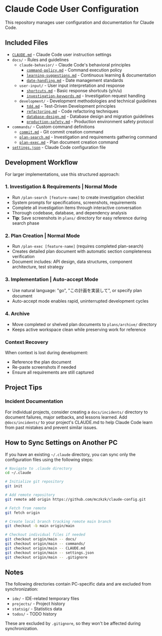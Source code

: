 # Claude Code User Configuration

This repository manages user configuration and documentation for Claude Code.

## Included Files

- [`CLAUDE.md`](CLAUDE.md) - Claude Code user instruction settings
- `docs/` - Rules and guidelines
  - `claude-behavior/` - Claude Code's behavioral principles
    - [`command-policy.md`](docs/claude-behavior/command-policy.md) - Command execution policy
    - [`learning-suggestions.md`](docs/claude-behavior/learning-suggestions.md) - Continuous learning & documentation
    - [`date-handling.md`](docs/claude-behavior/date-handling.md) - Date management standards
  - `user-input/` - User input interpretation and response
    - [`shortcuts.md`](docs/user-input/shortcuts.md) - Basic response shortcuts (y/n/u)
    - [`investigation-keywords.md`](docs/user-input/investigation-keywords.md) - Investigation request handling
  - `development/` - Development methodologies and technical guidelines
    - [`tdd.md`](docs/development/tdd.md) - Test-Driven Development principles
    - [`refactoring.md`](docs/development/refactoring.md) - Code refactoring techniques
    - [`database-design.md`](docs/development/database-design.md) - Database design and migration guidelines
    - [`production-safety.md`](docs/development/production-safety.md) - Production environment safety protocol
- `commands/` - Custom command definitions
  - [`commit.md`](commands/commit.md) - Git commit creation command
  - [`plan-search.md`](commands/plan-search.md) - Investigation and requirements gathering command
  - [`plan-exec.md`](commands/plan-exec.md) - Plan document creation command
- [`settings.json`](settings.json) - Claude Code configuration file

## Development Workflow

For larger implementations, use this structured approach:

### 1. Investigation & Requirements | Normal Mode
- Run `/plan-search [feature-name]` to create investigation checklist
- System prompts for specifications, screenshots, requirements
- Complete all investigation items through interactive conversation
- Thorough codebase, database, and dependency analysis
- **Tip**: Save screenshots in `plans/` directory for easy reference during search phase

### 2. Plan Creation | Normal Mode  
- Run `/plan-exec [feature-name]` (requires completed plan-search)
- Creates detailed plan document with automatic section completeness verification
- Document includes: API design, data structures, component architecture, test strategy

### 3. Implementation | Auto-accept Mode
- Use natural language: "go", "この計画を実装して", or specify plan document
- Auto-accept mode enables rapid, uninterrupted development cycles

### 4. Archive
- Move completed or shelved plan documents to `plans/archive/` directory
- Keeps active workspace clean while preserving work for reference

### Context Recovery
When context is lost during development:
- Reference the plan document
- Re-paste screenshots if needed
- Ensure all requirements are still captured

## Project Tips

### Incident Documentation
For individual projects, consider creating a `docs/incidents/` directory to document failures, major setbacks, and lessons learned. Add `@docs/incidents/` to your project's CLAUDE.md to help Claude Code learn from past mistakes and prevent similar issues.

## How to Sync Settings on Another PC

If you have an existing `~/.claude` directory, you can sync only the configuration files using the following steps:

```bash
# Navigate to .claude directory
cd ~/.claude

# Initialize git repository
git init

# Add remote repository
git remote add origin https://github.com/mczkzk/claude-config.git

# Fetch from remote
git fetch origin

# Create local branch tracking remote main branch
git checkout -b main origin/main

# Checkout individual files if needed
git checkout origin/main -- docs/
git checkout origin/main -- commands/
git checkout origin/main -- CLAUDE.md
git checkout origin/main -- settings.json
git checkout origin/main -- .gitignore
```

## Notes

The following directories contain PC-specific data and are excluded from synchronization:
- `ide/` - IDE-related temporary files
- `projects/` - Project history
- `statsig/` - Statistics data
- `todos/` - TODO history

These are excluded by `.gitignore`, so they won't be affected during synchronization.